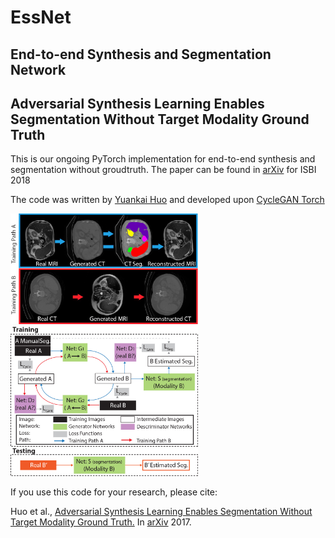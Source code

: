 # EssNet 
## End-to-end Synthesis and Segmentation Network 

## Adversarial Synthesis Learning Enables Segmentation Without Target Modality Ground Truth

This is our ongoing PyTorch implementation for end-to-end synthesis and segmentation without groudtruth.
The paper can be found in [arXiv](https://arxiv.org/abs/1712.07695) for ISBI 2018

The code was written by [Yuankai Huo](https://sites.google.com/site/yuankaihuo/) and developed upon [CycleGAN Torch](https://github.com/junyanz/CycleGAN)


<img src='imgs/Figure3.jpg' width=300>
<img src='imgs/Figure2.jpg' width=300>


If you use this code for your research, please cite:

Huo et al., [Adversarial Synthesis Learning Enables Segmentation Without Target Modality Ground Truth.](https://arxiv.org/abs/1712.07695)  In [arXiv](https://arxiv.org/abs/1712.07695) 2017.   
